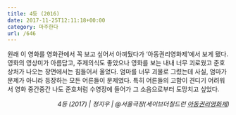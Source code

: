```yaml
---
title: 4등 (2016)
date: 2017-11-25T12:11:18+00:00
category: 마주한다
url: /646
---
```


원래 이 영화를 영화관에서 꼭 보고 싶어서 아껴뒀다가 &#8216;아동권리영화제&#8217;에서 보게 됐다. 영화의 영상미가 아름답고, 주제의식도 좋았으나 영화를 보는 내내 너무 괴로웠고 준호 상처가 나오는 장면에서는 힘들어서 울었다. 엄마를 너무 괴물로 그렸는데 사실, 엄마가 문제가 아니라 등장하는 모든 어른들이 문제였다. 특히 어른들의 고함이 견디기 어려워서 영화 중간중간 나도 준호처럼 수영장에 들어가 그 소음으로부터 도망치고 싶었다.

<p style="text-align:right">
  <em>4등 (2017) | 정지우</em><em>&nbsp;| @서울극장(세이브더칠드런 <a href="https://www.sc.or.kr/scff/" target="_blank" rel="noreferrer noopener">아동권리영화제</a>)</em>
</p>
